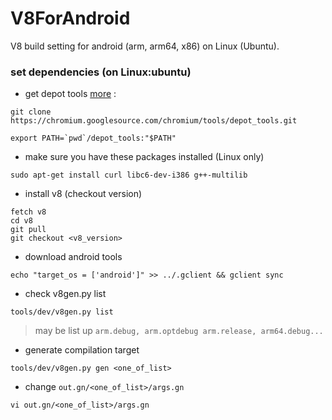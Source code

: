 # V8ForAndroid
V8 build setting for android (arm, arm64, x86) on Linux (Ubuntu).


### set dependencies (on Linux:ubuntu)

* get depot tools [more](https://www.chromium.org/developers/how-tos/install-depot-tools) :
```
git clone https://chromium.googlesource.com/chromium/tools/depot_tools.git

export PATH=`pwd`/depot_tools:"$PATH"
```  
  
* make sure you have these packages installed (Linux only)
```
sudo apt-get install curl libc6-dev-i386 g++-multilib
```
* install v8 (checkout version)
```
fetch v8
cd v8
git pull
git checkout <v8_version>
```

* download android tools
```
echo "target_os = ['android']" >> ../.gclient && gclient sync
```

* check v8gen.py list
```
tools/dev/v8gen.py list
```
> may be list up `arm.debug, arm.optdebug arm.release, arm64.debug...`

* generate compilation target
```
tools/dev/v8gen.py gen <one_of_list>
```

* change `out.gn/<one_of_list>/args.gn`
```
vi out.gn/<one_of_list>/args.gn
```
